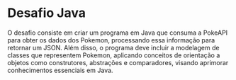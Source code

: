 # Desafio Java

O desafio consiste em criar um programa em Java que consuma a PokeAPI para obter os dados dos Pokemon, processando essa informação para retornar um JSON. Além disso, o programa deve incluir a modelagem de classes que representem Pokemon, aplicando conceitos de orientação a objetos como construtores, abstrações e comparadores, visando aprimorar conhecimentos essenciais em Java.
